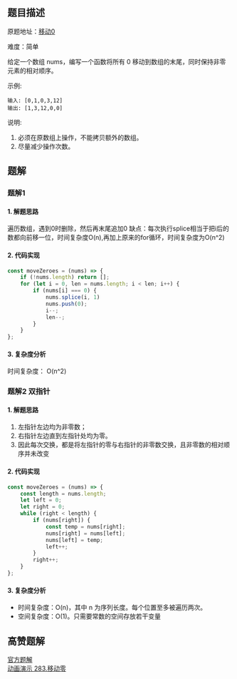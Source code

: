 ## 题目描述

原题地址：[移动0](https://leetcode-cn.com/problems/move-zeroes/)  

难度：简单

给定一个数组 nums，编写一个函数将所有 0 移动到数组的末尾，同时保持非零元素的相对顺序。

示例:
```
输入: [0,1,0,3,12]
输出: [1,3,12,0,0]
```
说明:
1. 必须在原数组上操作，不能拷贝额外的数组。
2. 尽量减少操作次数。

## 题解
### 题解1
#### 1. 解题思路
遍历数组，遇到0时删除，然后再末尾追加0
缺点：每次执行splice相当于把i后的数都向前移一位，时间复杂度O(n),再加上原来的for循环，时间复杂度为O(n^2)

#### 2. 代码实现

```js
const moveZeroes = (nums) => {
    if (!nums.length) return [];
    for (let i = 0, len = nums.length; i < len; i++) {
        if (nums[i] === 0) {
            nums.splice(i, 1)
            nums.push(0);
            i--;
            len--;
        }
    }
};
```

#### 3. 复杂度分析
时间复杂度： O(n^2)

### 题解2 双指针
#### 1. 解题思路
1. 左指针左边均为非零数；
2. 右指针左边直到左指针处均为零。
3. 因此每次交换，都是将左指针的零与右指针的非零数交换，且非零数的相对顺序并未改变

#### 2. 代码实现
```js
const moveZeroes = (nums) => {
    const length = nums.length;
    let left = 0;
    let right = 0;
    while (right < length) {
        if (nums[right]) {
            const temp = nums[right];
            nums[right] = nums[left];
            nums[left] = temp;
            left++;
        }
        right++;
    }
};
```

#### 3. 复杂度分析
- 时间复杂度：O(n)，其中 n 为序列长度。每个位置至多被遍历两次。
- 空间复杂度：O(1)。只需要常数的空间存放若干变量

## 高赞题解
[官方题解](https://leetcode-cn.com/problems/move-zeroes/solution/yi-dong-ling-by-leetcode-solution/)  
[动画演示 283.移动零](https://leetcode-cn.com/problems/move-zeroes/solution/dong-hua-yan-shi-283yi-dong-ling-by-wang_ni_ma/)  